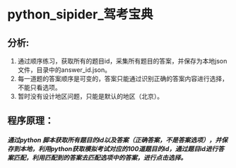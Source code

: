 # python_sipider_驾考宝典
## 分析:
1. 通过顺序练习，获取所有的题目id，采集所有题目的答案，并保存为本地json文件，目录中的answer_id.json。
2. 每一道题的答案顺序是可变的，答案只能通过识别正确的答案内容进行选择，不能只看选项。
3. 暂时没有设计地区问题，只能是默认的地区（北京）。

## 程序原理：
##### 通过python 脚本获取所有题目的id以及答案（正确答案，不是答案选项），并保存到本地，利用python获取模拟考试对应的100道题目的id，通过题目id进行答案匹配，利用匹配到的答案去匹配选项中的答案，进行点击选择。
